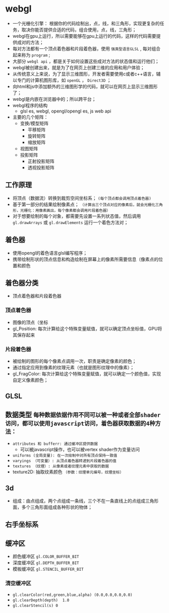 # webgl

* 一个光栅化引擎： 根据你的代码绘制出，点，线，和三角形，实现更复杂的任务，取决你能否提供合适的代码，组合使用，点，线，三角形；
* webgl在gpu上运行，所以需要能够在gpu上运行的代码，这样的代码需要提供成对的方法；
* 每对方法都有一个顶点着色器和片段着色器，使用 `强类型语言GLSL` , 每对组合起来称为 `program` ; 
* 大部分 `webgl api` ，都是关于如何设置这些成对方法的状态值和运行他们；
* webgl被创建出来，就是为了在网页上创建三维的应用和用户体验；
* 从传统意义上来说，为了显示三维图形，开发者需要使用c或者c++语言，辅以专门的计算机图形库，如 `openGL` ， `Direct3D` ；
* 向html和js中添加额外的三维图形学的代码，就可以在网页上显示三维图形了；
* webgl是内嵌在浏览器中的；所以跨平台；
* webgl程序的结构
  + glsl es, webgl, opengl/opengl es, js web api
* 主要的几个矩阵：
  + 变换/模型矩阵
    - 平移矩阵
    - 旋转矩阵
    - 缩放矩阵
  + 视图矩阵
  + 投影矩阵
    - 正射投影矩阵
    - 透视投影矩阵


## 工作原理

* 将顶点（数据流）转换到裁剪空间坐标系； `(每个顶点都会调用顶点着色器)`
* 基于第一部分的结果绘制像素点； `（计算出三个顶点对应的像素后，就会光栅化三角形，光栅化：用像素画出，每个像素都会调用片段着色器）`
* 对于想要绘制的每个对象，都需要先设置一系列状态值，然后调用 `gl.drawArrays` 或 `gl.drawElements` 运行一个着色方法对；

## 着色器

* 使用opengl的着色语言glsl编写程序；
* 携带绘制形状的顶点信息和构造绘制在屏幕上的像素所需要信息（像素点的位置和颜色

## 着色器分类

* 顶点着色器和片段着色器

### 顶点着色器

* 图像的顶点（坐标
* gl_Position: 每次计算给这个特殊变量赋值，就可以确定顶点坐标值，GPU将其保存起来

### 片段着色器

* 被绘制的图形的每个像素点调用一次，职责是确定像素的颜色；
* 通过指定应用到像素的纹理元素（也就是图形纹理中的像素）；
* gl_FragColor: 每次计算给这个特殊变量赋值，就可以确定一个颜色值，实现自定义像素颜色；

## GLSL

## 数据类型 `每种数据依据作用不同可以被一种或者全部shader访问，都可以使用javascript访问，着色器获取数据的4种方法：`

* `attributes 和 bufferr: 通过缓冲区提供数据`
  + 可以被javascript操作，也可以被vertex shader作为变量访问
* `uniforms (全局变量): 在一次绘制中对所有顶点保持一致值`
* `varyings （可变量）: 从顶点着色器转递到片段着色器的值`
* `textures （纹理）: 从像素或者纹理元素中获取的数据`
* texture2D: 抽取纹素颜色 `（参数：纹理单元编号，纹理坐标）`

## 3d

* 组成：由点组成，两个点组成一条线，三个不在一条直线上的点组成三角形面，多个三角形面组成各种形状的物体；

## 右手坐标系 

## 缓冲区

* 颜色缓冲区 `gl.COLOR_BUFFER_BIT`
* 深度缓冲区 `gl.DEPTH_BUFFER_BIT`
* 模板缓冲区 `gl.STENCIL_BUFFER_BIT`

### 清空缓冲区

* `gl.clearColor(red,green,blue,alpha) (0.0,0.0,0.0,0.0)`
* `gl.clearDepth(depth)  1.0`
* `gl.clearStencil(s) 0`

